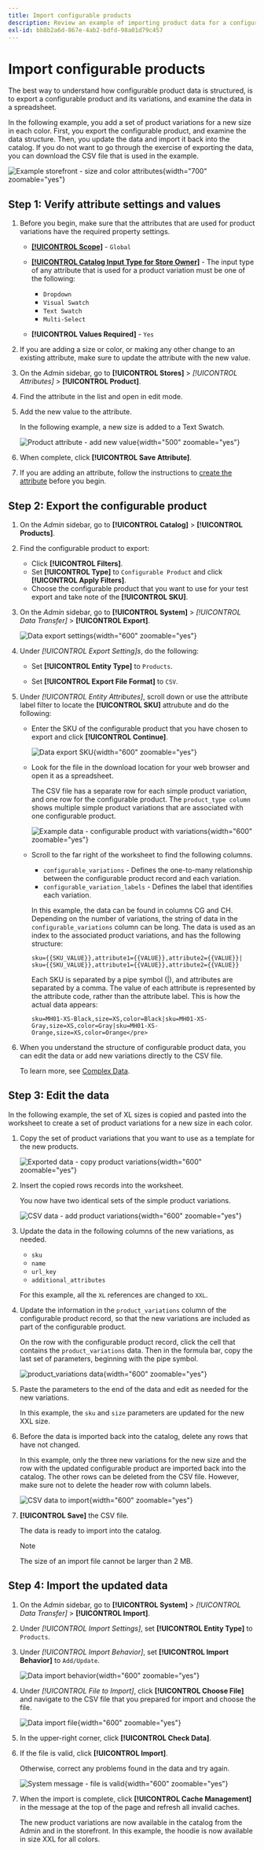 ```yaml
---
title: Import configurable products
description: Review an example of importing product data for a configurable product.
exl-id: bb8b2a6d-867e-4ab2-bdfd-98a01d79c457
---
```

# Import configurable products

The best way to understand how configurable product data is structured, is to export a configurable product and its variations, and examine the data in a spreadsheet.

In the following example, you add a set of product variations for a new size in each color. First, you export the configurable product, and examine the data structure. Then, you update the data and import it back into the catalog. If you do not want to go through the exercise of exporting the data, you can download the CSV file that is used in the example.

![Example storefront - size and color attributes](./assets/storefront-hoodie-new-size.png){width="700" zoomable="yes"}

## Step 1: Verify attribute settings and values

1. Before you begin, make sure that the attributes that are used for product variations have the required property settings.

   - [**[!UICONTROL Scope]**](../getting-started/websites-stores-views.md#scope-settings) - `Global`
   - [**[!UICONTROL Catalog Input Type for Store Owner]**](data-attributes-product.md) - The input type of any attribute that is used for a product variation must be one of the following:

      - `Dropdown`
      - `Visual Swatch`
      - `Text Swatch`
      - `Multi-Select`

   - **[!UICONTROL Values Required]** - `Yes`

1. If you are adding a size or color, or making any other change to an existing attribute, make sure to update the attribute with the new value.

1. On the _Admin_ sidebar, go to **[!UICONTROL Stores]** > _[!UICONTROL Attributes]_ > **[!UICONTROL Product]**.

1. Find the attribute in the list and open in edit mode.

1. Add the new value to the attribute.

   In the following example, a new size is added to a Text Swatch.

   ![Product attribute - add new value](./assets/data-transfer-configurable-product-add-new-attribute-value.png){width="500" zoomable="yes"}

1. When complete, click **[!UICONTROL Save Attribute]**.

1. If you are adding an attribute, follow the instructions to [create the attribute](../catalog/attribute-product-create.md) before you begin.

## Step 2: Export the configurable product

1. On the _Admin_ sidebar, go to **[!UICONTROL Catalog]** > **[!UICONTROL Products]**.

1. Find the configurable product to export:

   - Click **[!UICONTROL Filters]**.
   - Set **[!UICONTROL Type]** to `Configurable Product` and click **[!UICONTROL Apply Filters]**.
   - Choose the configurable product that you want to use for your test export and take note of the **[!UICONTROL SKU]**.

1. On the _Admin_ sidebar, go to **[!UICONTROL System]** > _[!UICONTROL Data Transfer]_ > **[!UICONTROL Export]**.

   ![Data export settings](./assets/data-transfer-export-settings.png){width="600" zoomable="yes"}

1. Under _[!UICONTROL Export Setting]s_, do the following:

   - Set **[!UICONTROL Entity Type]** to `Products`.

   - Set **[!UICONTROL Export File Format]** to `CSV`.

1. Under _[!UICONTROL Entity Attributes]_, scroll down or use the attribute label filter to locate the **[!UICONTROL SKU]** attrubute and do the following:

   - Enter the SKU of the configurable product that you have chosen to export and click **[!UICONTROL Continue]**.

      ![Data export SKU](./assets/data-transfer-export-sku.png){width="600" zoomable="yes"}

   - Look for the file in the download location for your web browser and open it as a spreadsheet.

      The CSV file has a separate row for each simple product variation, and one row for the configurable product. The `product_type column` shows multiple simple product variations that are associated with one configurable product.

      ![Example data - configurable product with variations](./assets/data-transfer-csv-configurable-product.png){width="600" zoomable="yes"}

   - Scroll to the far right of the worksheet to find the following columns.

      - `configurable_variations` - Defines the one-to-many relationship between the configurable product record and each variation.
      - `configurable_variation_labels` - Defines the label that identifies each variation.

      In this example, the data can be found in columns CG and CH. Depending on the number of variations, the string of data in the `configurable_variations` column can be long. The data is used as an index to the associated product variations, and has the following structure:

      ```text
      sku={{SKU_VALUE}},attribute1={{VALUE}},attribute2={{VALUE}}| sku={{SKU_VALUE}},attribute1={{VALUE}},attribute2={{VALUE}}
      ```

      Each SKU is separated by a pipe symbol (&#124;), and attributes are separated by a comma. The value of each attribute is represented by the attribute code, rather than the attribute label. This is how the actual data appears:

      ```text
      sku=MH01-XS-Black,size=XS,color=Black|sku=MH01-XS-Gray,size=XS,color=Gray|sku=MH01-XS-Orange,size=XS,color=Orange</pre>
      ```

1. When you understand the structure of configurable product data, you can edit the data or add new variations directly to the CSV file.

   To learn more, see [Complex Data](data-attributes-product.md#complex-product-data-attributes).

## Step 3: Edit the data

In the following example, the set of XL sizes is copied and pasted into the worksheet to create a set of product variations for a new size in each color.

1. Copy the set of product variations that you want to use as a template for the new products.

   ![Exported data - copy product variations](./assets/data-transfer-export-configurable-copy-rows.png){width="600" zoomable="yes"}

1. Insert the copied rows records into the worksheet.

   You now have two identical sets of the simple product variations.

   ![CSV data - add product variations](./assets/data-transfer-export-configurable-copy-rows.png){width="600" zoomable="yes"}

1. Update the data in the following columns of the new variations, as needed.

   - `sku`
   - `name`
   - `url_key`
   - `additional_attributes`

   For this example, all the `XL` references are changed to `XXL`.

1. Update the information in the `product_variations` column of the configurable product record, so that the new variations are included as part of the configurable product.

   On the row with the configurable product record, click the cell that contains the `product_variations` data. Then in the formula bar, copy the last set of parameters, beginning with the pipe symbol.

   ![product_variations data](./assets/data-transfer-export-configurable-product-product-variations-data.png){width="600" zoomable="yes"}

1. Paste the parameters to the end of the data and edit as needed for the new variations.

   In this example, the `sku` and `size` parameters are updated for the new XXL size.

1. Before the data is imported back into the catalog, delete any rows that have not changed.

   In this example, only the three new variations for the new size and the row with the updated configurable product are imported back into the catalog. The other rows can be deleted from the CSV file. However, make sure not to delete the header row with column labels.

   ![CSV data to import](./assets/data-transfer-csv-configurable-product-data-ready-to-import.png){width="600" zoomable="yes"}

1. **[!UICONTROL Save]** the CSV file.

   The data is ready to import into the catalog.

   >[!NOTE]
   >
   >The size of an import file cannot be larger than 2 MB.

## Step 4: Import the updated data

1. On the _Admin_ sidebar, go to **[!UICONTROL System]** > _[!UICONTROL Data Transfer]_ > **[!UICONTROL Import]**.

1. Under _[!UICONTROL Import Settings]_, set **[!UICONTROL Entity Type]** to `Products`.

1. Under _[!UICONTROL Import Behavior]_, set **[!UICONTROL Import Behavior]** to `Add/Update`.

   ![Data import behavior](./assets/data-transfer-configurable-product-import-behavior.png){width="600" zoomable="yes"}

1. Under _[!UICONTROL File to Import]_, click **[!UICONTROL Choose File]** and navigate to the CSV file that you prepared for import and choose the file.

   ![Data import file](./assets/data-import-file-to-import.png){width="600" zoomable="yes"}

1. In the upper-right corner, click **[!UICONTROL Check Data]**.

1. If the file is valid, click **[!UICONTROL Import]**.

   Otherwise, correct any problems found in the data and try again.

   ![System message - file is valid](./assets/data-transfer-configurable-product-import-validation-results.png){width="600" zoomable="yes"}

1. When the import is complete, click **[!UICONTROL Cache Management]** in the message at the top of the page and refresh all invalid caches.

   The new product variations are now available in the catalog from the Admin and in the storefront. In this example, the hoodie is now available in size XXL for all colors.
